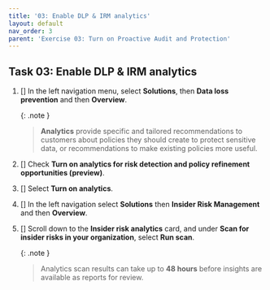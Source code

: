 ```yaml
---
title: '03: Enable DLP & IRM analytics'
layout: default
nav_order: 3
parent: 'Exercise 03: Turn on Proactive Audit and Protection'
---
```



## Task 03: Enable DLP & IRM analytics

1. [] In the left navigation menu, select **Solutions**,  then **Data loss prevention** and then **Overview**.
   
    {: .note }
    > **Analytics** provide specific and tailored recommendations to customers about policies they should create to protect sensitive data, or recommendations to make existing policies more useful.

1. [] Check **Turn on analytics for risk detection and policy refinement opportunities (preview)**.

1. [] Select **Turn on analytics**.

1. [] In the left navigation select **Solutions** then **Insider Risk Management** and then **Overview**.

1. [] Scroll down to the **Insider risk analytics** card, and under **Scan for insider risks in your organization**, select **Run scan**.

    {: .note }
    > Analytics scan results can take up to **48 hours** before insights are available as reports for review.